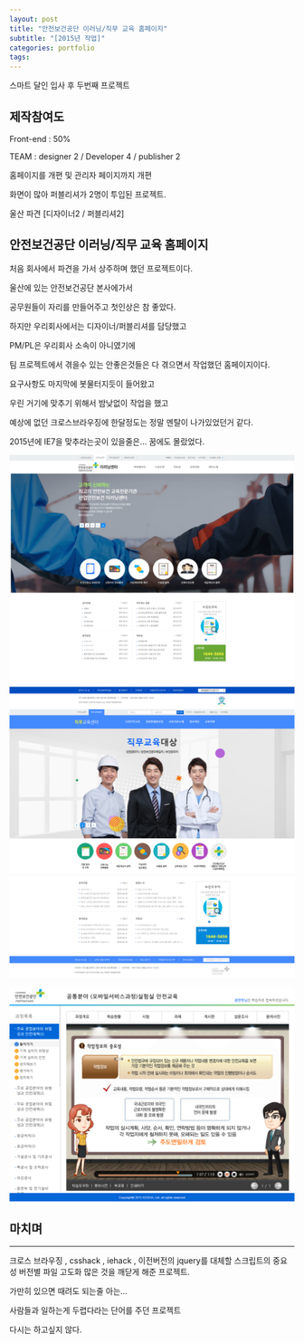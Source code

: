 ```yaml
---
layout: post
title: "안전보건공단 이러닝/직무 교육 홈페이지"
subtitle: "[2015년 작업]"
categories: portfolio
tags: 
---
```


스마트 달인 입사 후 두번째 프로젝트

## 제작참여도

Front-end : 50%

TEAM : designer 2 / Developer 4 / publisher 2

홈페이지를 개편 및 관리자 페이지까지 개편

화면이 많아 퍼블리셔가 2명이 투입된 프로젝트.

울산 파견 [디자이너2 / 퍼블리셔2]



## 안전보건공단 이러닝/직무 교육 홈페이지  

처음 회사에서 파견을 가서 상주하며 했던 프로젝트이다.

울산에 있는 안전보건공단 본사에가서 

공무원들이 자리를 만들어주고 첫인상은 참 좋았다.

하지만 우리회사에서는 디자이너/퍼블리셔를 담당했고

PM/PL은 우리회사 소속이 아니였기에 

팀 프로젝트에서 겪을수 있는 안좋은것들은 다 겪으면서 작업했던 홈페이지이다.

요구사항도 마지막에 봇물터지듯이 들어왔고

우린 거기에 맞추기 위해서 밤낮없이 작업을 했고 

예상에 없던 크로스브라우징에 한달정도는 정말 멘탈이 나가있었던거 같다.

2015년에 IE7을 맞추라는곳이 있을줄은... 꿈에도 몰랐었다.



[![안전보건공단 이러닝 메인](/assets/img/kosha_e-learning.jpg)](#)
[![안전보건공단 직무교육 메인](/assets/img/kosha_dutycenter.jpg)](#)

[![안전보건공단 강의실](/assets/img/lecture_room.jpg)](#)


## 마치며
---

크로스 브라우징 ,  csshack , iehack , 이전버전의 jquery를 대체할 스크립트의 중요성
버전별 파일 고도화 
많은 것을 깨닫게 해준 프로젝트.

가만히 있으면 때려도 되는줄 아는...

사람들과 일하는게 두렵다라는 단어를 주던 프로젝트

다시는 하고싶지 않다.
